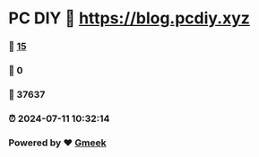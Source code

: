 # PC DIY :link: https://blog.pcdiy.xyz 
### :page_facing_up: [15](https://blog.pcdiy.xyz/tag.html) 
### :speech_balloon: 0 
### :hibiscus: 37637 
### :alarm_clock: 2024-07-11 10:32:14 
### Powered by :heart: [Gmeek](https://github.com/Meekdai/Gmeek)
